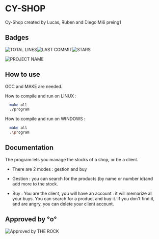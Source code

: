 
# CY-SHOP

Cy-Shop created by Lucas, Ruben and Diego
Mi6 preing1


## Badges
![TOTAL LINES](https://img.shields.io/tokei/lines/github/lucasjmr/CyShop?style=for-the-badge)![LAST COMMIT](https://img.shields.io/github/commit-activity/y/lucasjmr/CyShop?style=for-the-badge)![STARS](https://img.shields.io/github/stars/lucasjmr/Cy-Shop?style=for-the-badge)

![PROJECT NAME](https://img.shields.io/badge/PROJECT%20NAME-CY--SHOP-green/?style=for-the-badge&logo=appveyor) 

## How to use
GCC and MAKE are needed.

How to compile and run on LINUX : 

```bash
  make all
  ./program
```
How to compile and run on WINDOWS :
```bash
  make all
  .\program
```
## Documentation

The program lets you manage the stocks of a shop, or be a client. 
- There are 2 modes : gestion and buy

- Gestion : you can search for the products (by name or number id)and add more to the stock. 
- Buy : You are the client, you will have an account : it will memorize all your buys. You can search for a product and buy it. If you don't find it, and are angry, you can delete your client account. 



## Approved by °o°

![Approved by THE ROCK](https://i.imgur.com/CxFMN2w.png)
